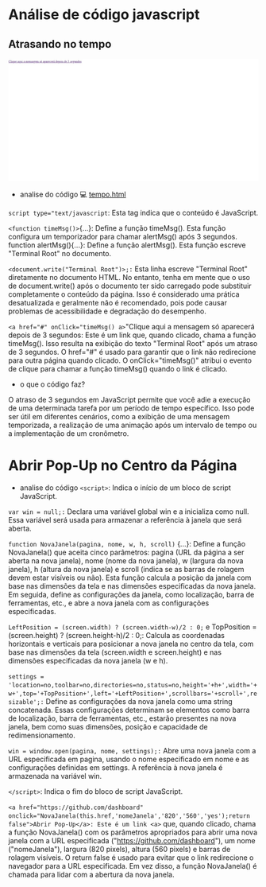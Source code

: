 # Análise de código javascript



## Atrasando no tempo 
![telainicial](print.jpeg)
* analise do código 💻 [tempo.html](/tempo.html)

 `` script type="text/javascript ``: Esta tag indica que o conteúdo é JavaScript.

``<function timeMsg()>``{...}: Define a função timeMsg(). Esta função configura um temporizador para chamar alertMsg() após 3 segundos.
function alertMsg(){...}: Define a função alertMsg(). Esta função escreve "Terminal Root" no documento.

``<document.write("Terminal Root")>;:`` Esta linha escreve "Terminal Root" diretamente no documento HTML. No entanto, tenha em mente que o uso de document.write() após o documento ter sido carregado pode substituir completamente o conteúdo da página. Isso é considerado uma prática desatualizada e geralmente não é recomendado, pois pode causar problemas de acessibilidade e degradação do desempenho.

``<a href="#" onClick="timeMsg() a>``"Clique aqui a mensagem só aparecerá depois de 3 segundos: Este é um link  que, quando clicado, chama a função timeMsg(). Isso resulta na exibição do texto "Terminal Root" após um atraso de 3 segundos. O href="#" é usado para garantir que o link não redirecione para outra página quando clicado. O onClick="timeMsg()" atribui o evento de clique para chamar a função timeMsg() quando o link é clicado.
* o que o código faz?

O atraso de 3 segundos em JavaScript permite que você adie a execução de uma determinada tarefa por um período de tempo específico. Isso pode ser útil em diferentes cenários, como a exibição de uma mensagem temporizada, a realização de uma animação após um intervalo de tempo ou a implementação de um cronômetro.

# Abrir Pop-Up no Centro da Página 
* analise do código
``<script>``: Indica o início de um bloco de script JavaScript.

``var win = null;:`` Declara uma variável global win e a inicializa como null. Essa variável será usada para armazenar a referência à janela que será aberta.

``function NovaJanela(pagina, nome, w, h, scroll)`` {...}: Define a função NovaJanela() que aceita cinco parâmetros: pagina (URL da página a ser aberta na nova janela), nome (nome da nova janela), w (largura da nova janela), h (altura da nova janela) e scroll (indica se as barras de rolagem devem estar visíveis ou não). Esta função calcula a posição da janela com base nas dimensões da tela e nas dimensões especificadas da nova janela. Em seguida, define as configurações da janela, como localização, barra de ferramentas, etc., e abre a nova janela com as configurações especificadas.

``LeftPosition = (screen.width) ? (screen.width-w)/2 : 0;`` e TopPosition = (screen.height) ? (screen.height-h)/2 : 0;: Calcula as coordenadas horizontais e verticais para posicionar a nova janela no centro da tela, com base nas dimensões da tela (screen.width e screen.height) e nas dimensões especificadas da nova janela (w e h).

``settings = 'location=no,toolbar=no,directories=no,status=no,height='+h+',width='+w+',top='+TopPosition+',left='+LeftPosition+',scrollbars='+scroll+',resizable';:`` Define as configurações da nova janela como uma string concatenada. Essas configurações determinam se elementos como barra de localização, barra de ferramentas, etc., estarão presentes na nova janela, bem como suas dimensões, posição e capacidade de redimensionamento.

``win = window.open(pagina, nome, settings);:`` Abre uma nova janela com a URL especificada em pagina, usando o nome especificado em nome e as configurações definidas em settings. A referência à nova janela é armazenada na variável win.

``</script>``: Indica o fim do bloco de script JavaScript.

``<a href="https://github.com/dashboard" onclick="NovaJanela(this.href,'nomeJanela','820','560','yes');return false">Abrir Pop-Up</a>: Este é um link <a>`` que, quando clicado, chama a função NovaJanela() com os parâmetros apropriados para abrir uma nova janela com a URL especificada ("https://github.com/dashboard"), um nome ("nomeJanela"), largura (820 pixels), altura (560 pixels) e barras de rolagem visíveis. O return false é usado para evitar que o link redirecione o navegador para a URL especificada. Em vez disso, a função NovaJanela() é chamada para lidar com a abertura da nova janela.